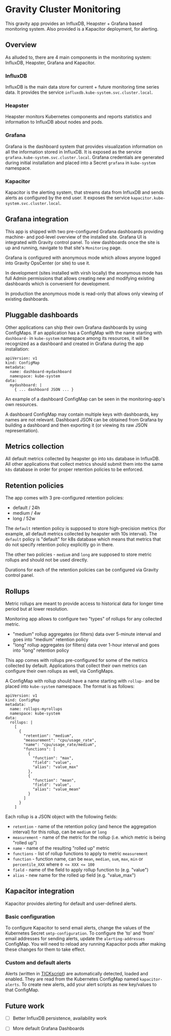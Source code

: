 # Gravity Cluster Monitoring

This gravity app provides an InfluxDB, Heapster + Grafana based monitoring system. Also provided is a Kapacitor deployment, for alerting.

## Overview

As alluded to, there are 4 main components in the monitoring system: InfluxDB, Heapster, Grafana and Kapacitor.

### InfluxDB

InfluxDB is the main data store for current + future monitoring time series data. It provides the service `influxdb.kube-system.svc.cluster.local`.

### Heapster

Heapster monitors Kubernetes components and reports statistics and information to InfluxDB about nodes and pods.

### Grafana

Grafana is the dashboard system that provides visualization information on all the information stored in InfluxDB. It is exposed as the service `grafana.kube-system.svc.cluster.local`. Grafana credentials are generated during initial installation and placed into a Secret `grafana` in `kube-system` namespace.

### Kapacitor

Kapacitor is the alerting system, that streams data from InfluxDB and sends alerts as configured by the end user. It exposes the service `kapacitor.kube-system.svc.cluster.local`.

## Grafana integration

This app is shipped with two pre-configured Grafana dashboards providing machine- and pod-level overview of the installed site. Grafana UI is integrated with Gravity control panel. To view dashboards once the site is up and running, navigate to that site's `Monitoring` page.

Grafana is configured with anonymous mode which allows anyone logged into Gravity OpsCenter (or site) to use it.

In development (sites installed with virsh locally) the anonymous mode has full Admin permissions that allows creating new and modifying existing dashboards which is convenient for development.

In production the anonymous mode is read-only that allows only viewing of existing dashboards.

## Pluggable dashboards

Other applications can ship their own Grafana dashboards by using ConfigMaps. If an application has a ConfigMap with the name starting with `dashboard-` in `kube-system` namespace among its resources, it will be recognized as a dashboard and created in Grafana during the app installation:

```
apiVersion: v1
kind: ConfigMap
metadata:
  name: dashboard-mydashboard
  namespace: kube-system
data:
  mydashboard: |
    { ... dashboard JSON ... }
```

An example of a dashboard ConfigMap can be seen in the monitoring-app's own resources.

A dashboard ConfigMap may contain multiple keys with dashboards, key names are not relevant. Dashboard JSON can be obtained from Grafana by building a dashboard and then exporting it (or viewing its raw JSON representation).

## Metrics collection

All default metrics collected by heapster go into `k8s` database in InfluxDB. All other applications that collect metrics should submit them into the same `k8s` database in order for proper retention policies to be enforced.

## Retention policies

The app comes with 3 pre-configured retention policies:

* default / 24h
* medium / 4w
* long / 52w

The `default` retention policy is supposed to store high-precision metrics (for example, all default metrics collected by heapster with 10s interval). The `default` policy is "default" for k8s database which means that metrics that do not specify retention policy explicitly go in there.

The other two policies - `medium` and `long` are supposed to store metric rollups and should not be used directly.

Durations for each of the retention policies can be configured via Gravity control panel.

## Rollups

Metric rollups are meant to provide access to historical data for longer time period but at lower resolution.

Monitoring app allows to configure two "types" of rollups for any collected metric.

* "medium" rollup aggregates (or filters) data over 5-minute interval and goes into "medium" retention policy
* "long" rollup aggregates (or filters) data over 1-hour interval and goes into "long" retention policy

This app comes with rollups pre-configured for some of the metrics collected by default. Applications that collect their own metrics can configure their own rollups as well, via ConfigMaps.

A ConfigMap with rollup should have a name starting with `rollup-` and be placed into `kube-system` namespace. The format is as follows:

```
apiVersion: v1
kind: ConfigMap
metadata:
  name: rollups-myrollups
  namespace: kube-system
data:
  rollups: |
    [
      {
        "retention": "medium",
        "measurement": "cpu/usage_rate",
        "name": "cpu/usage_rate/medium",
        "functions": [
          {
            "function": "max",
            "field": "value",
            "alias": "value_max"
          },
          {
            "function": "mean",
            "field": "value",
            "alias": "value_mean"
          }
        ]
      }
    ]
```

Each rollup is a JSON object with the following fields:

* `retention` - name of the retention policy (and hence the aggregation interval) for this rollup, can be `medium` or `long`
* `measurement` - name of the metric for the rollup (i.e. which metric is being "rolled up")
* `name` - name of the resulting "rolled up" metric
* `functions` - list of rollup functions to apply to metric `measurement`
* `function` - function name, can be `mean`, `median`, `sum`, `max`, `min` or `percentile_XXX` where `0 <= XXX <= 100`
* `field` - name of the field to apply rollup function to (e.g. "value")
* `alias` - new name for the rolled up field (e.g. "value_max")

## Kapacitor integration

Kapacitor provides alerting for default and user-defined alerts.

### Basic configuration

To configure Kapacitor to send email alerts, change the values of the Kubernetes Secret `smtp-configuration`. To configure the 'to' and 'from' email addresses for sending alerts, update the `alerting-addresses` ConfigMap. You will need to reload any running Kapacitor pods after making these changes for them to take effect.

### Custom and default alerts

Alerts (written in [TICKscript](https://docs.influxdata.com/kapacitor/v1.2/tick/)) are automatically detected, loaded and enabled. They are read from the Kubernetes ConfigMap named `kapacitor-alerts`. To create new alerts, add your alert scripts as new key/values to that ConfigMap.

## Future work

 - [ ] Better InfluxDB persistence, availability work
 - [ ] More default Grafana Dashboards

